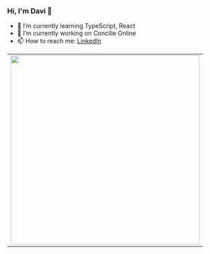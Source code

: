 ### Hi, I'm Davi 👋

- 🌱 I’m currently learning TypeScript, React
- 🔭 I’m currently working on Concilie Online
- 📫 How to reach me: [LinkedIn](https://www.linkedin.com/in/davi-ghiggino-596081200/)
<!--
- 👯 I’m looking to collaborate on ChatAnalyse
- 🔭 I’m currently working on ...
- 🤔 I’m looking for help with ...
- 💬 Ask me about ...
- ⚡ Fun fact: ...
-->
<center>
    <table align="center">
      <tr>
          <td>
              <img width="440px" align="center" src="https://github-readme-stats.vercel.app/api?username=GhigginoD&count_private=true&hide_border=true&show_icons=true&hide=issues,contribs" />
          </td>
      </tr>  
    </table>
</center>

